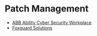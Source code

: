 # Patch Management

* [ABB Ability Cyber Security Workplace](https://new.abb.com/process-automation/process-automation-service/advanced-digital-services/cyber-security/foundation-controls/abb-ability-cyber-security-workplace)
* [Foxguard Solutions](https://foxguardsolutions.com/patch-management/)
